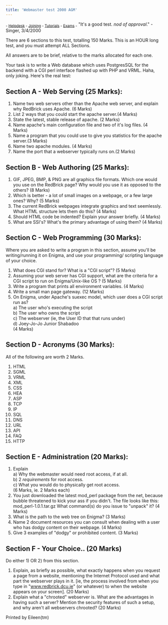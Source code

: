 ```yaml
---
title: 'Webmaster test 2000 AGM'
---
```


 <sub> - [Helpdesk](../../) - [Joining](../../joining) - [Tutorials](../../tutorials) - [Exams](../../exams) -</sub>
"It's a good test. *nod of approval*." - Singer, 3/4/2000

There are 6 sections to this test, totalling 150 Marks. This is an HOUR long test, and you must attempt ALL Sections.

All answers are to be brief, relative to the marks allocated for each one.

Your task is to write a Web database which uses PostgresSQL for the backend with a CGI perl interface flashed up with PHP and VRML. Haha, only joking. Here's the real test:

## Section A - Web Serving (25 Marks):

1.  Name two web servers other than the Apache web server, and explain why RedBrick uses Apache. (6 Marks)
2.  List 2 ways that you could start the apache server.(4 Marks)
3.  State the latest, stable release of apache. (2 Marks)
4.  Name apache's main configuration file and two of it's log files. (4 Marks)
5.  Name a program that you could use to give you statistics for the apache server.(3 Marks)
6.  Name two apache modules. (4 Marks)
7.  Name the port that a webserver typically runs on.(2 Marks)

## Section B - Web Authoring (25 Marks):

1.  GIF, JPEG, BMP, & PNG are all graphics file formats. Which one would you use on the RedBrick page? Why would you use it as opposed to the others? (8 Marks)
2.  Which is better - a lot of small images on a webpage, or a few large ones? Why? (5 Marks)
3.  The current RedBrick webpages integrate graphics and text seemlessly. What HTML structure lets them do this? (4 Marks)
4.  Should HTML code be indented? Explain your answer briefly. (4 Marks)
5.  What are SSI's? What's the primary advantage of using them? (4 Marks)

## Section C - Web Programming (30 Marks):

Where you are asked to write a program in this section, assume you'll be writing/running it on Enigma, and use your programming/ scripting language of your choice.

1.  What does CGI stand for? What is a "CGI script"? (5 Marks)
2.  Assuming your web server has CGI support, what are the criteria for a CGI script to run on Enigma/Unix-like OS ? (5 Marks)
3.  Write a program that prints all environment variables. (4 Marks)
4.  Write a small man page gateway. (12 Marks)
5.  On Enigma, under Apache's suexec model, which user does a CGI script run as?  
    a) The user who's executing the script  
    b) The user who owns the script  
    c) The webserver (ie, the User ID that that runs under)  
    d) Joey-Jo-Jo Junior Shabadoo  
    (4 Marks)

## Section D - Acronyms (30 Marks):

All of the following are worth 2 Marks.

1.  HTML
2.  SGML
3.  VRML
4.  XML
5.  CSS
6.  HEA
7.  ASP
8.  TCP
9.  IP
10.  SQL
11.  DNS
12.  URL
13.  API
14.  FAQ
15.  HTTP

## Section E - Administration (20 Marks):

1.  Explain  
    a) Why the webmaster would need root access, if at all.  
    b) 2 _requirements_ for root access.  
    c) What you would do to physically get root access.  
    (6 Marks, ie. 2 Marks each)
2.  You just downloaded the latest mod_perl package from the net, because bubble threatened to kick your ass if you didn't. The file looks like this: mod_perl-1.0.1.tar.gz What command(s) do you issue to "unpack" it? (4 Marks)
3.  What is the path to the web tree on Enigma? (3 Marks)
4.  Name 2 document resources you can consult when dealing with a user who has dodgy content on their webpage. (4 Marks)
5.  Give 3 examples of "dodgy" or prohibited content. (3 Marks)

## Section F - Your Choice.. (20 Marks)

Do either 1) OR 2) from this section.

1.  Explain, as briefly as possible, what exactly happens when you request a page from a website, mentioning the Internet Protocol used and what part the webserver plays in it. [ie, the process involved from when you type in "www.redbrick.dcu.ie" (or whatever) to when the website appears on your screen]. (20 Marks)
2.  Explain what a "chrooted" webserver is. What are the advantages in having such a server? Mention the security features of such a setup, and why aren't all webservers chrooted? (20 Marks)

Printed by Eileen(tm)